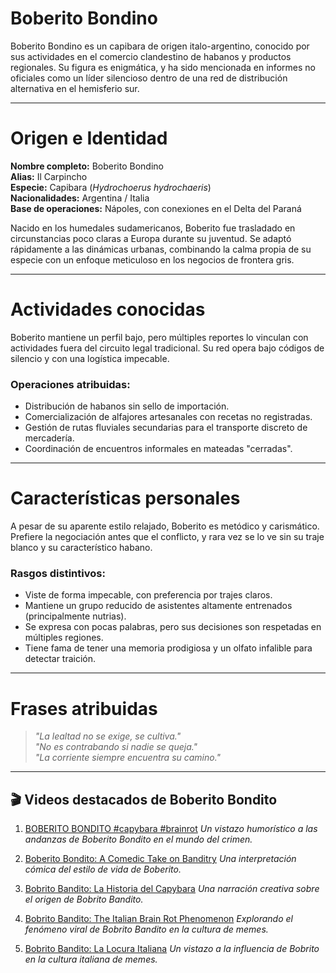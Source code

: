# Boberito Bondino

Boberito Bondino es un capibara de origen italo-argentino, conocido por sus actividades en el comercio clandestino de habanos y productos regionales. Su figura es enigmática, y ha sido mencionada en informes no oficiales como un líder silencioso dentro de una red de distribución alternativa en el hemisferio sur.

---

# Origen e Identidad

**Nombre completo:** Boberito Bondino  
**Alias:** Il Carpincho  
**Especie:** Capibara (*Hydrochoerus hydrochaeris*)  
**Nacionalidades:** Argentina / Italia  
**Base de operaciones:** Nápoles, con conexiones en el Delta del Paraná  

Nacido en los humedales sudamericanos, Boberito fue trasladado en circunstancias poco claras a Europa durante su juventud. Se adaptó rápidamente a las dinámicas urbanas, combinando la calma propia de su especie con un enfoque meticuloso en los negocios de frontera gris.

---

# Actividades conocidas

Boberito mantiene un perfil bajo, pero múltiples reportes lo vinculan con actividades fuera del circuito legal tradicional. Su red opera bajo códigos de silencio y con una logística impecable.

### Operaciones atribuidas:

- Distribución de habanos sin sello de importación.
- Comercialización de alfajores artesanales con recetas no registradas.
- Gestión de rutas fluviales secundarias para el transporte discreto de mercadería.
- Coordinación de encuentros informales en mateadas "cerradas".

---

# Características personales

A pesar de su aparente estilo relajado, Boberito es metódico y carismático. Prefiere la negociación antes que el conflicto, y rara vez se lo ve sin su traje blanco y su característico habano.

### Rasgos distintivos:

- Viste de forma impecable, con preferencia por trajes claros.
- Mantiene un grupo reducido de asistentes altamente entrenados (principalmente nutrias).
- Se expresa con pocas palabras, pero sus decisiones son respetadas en múltiples regiones.
- Tiene fama de tener una memoria prodigiosa y un olfato infalible para detectar traición.

---

# Frases atribuidas

> *"La lealtad no se exige, se cultiva."*  
> *"No es contrabando si nadie se queja."*  
> *"La corriente siempre encuentra su camino."*

---

## 🎬 Videos destacados de Boberito Bondito

1. [BOBERITO BONDITO #capybara #brainrot](https://www.tiktok.com/@leotheoreoguy_/video/7482523318197767446)
   *Un vistazo humorístico a las andanzas de Boberito Bondito en el mundo del crimen.*

2. [Boberito Bondito: A Comedic Take on Banditry](https://www.tiktok.com/@mc..moneysac/video/7480987483224821014)
   *Una interpretación cómica del estilo de vida de Boberito.*

3. [Bobrito Bandito: La Historia del Capybara](https://www.tiktok.com/@skitprodlife/video/7483944353371557166)
   *Una narración creativa sobre el origen de Bobrito Bandito.*

4. [Bobrito Bandito: The Italian Brain Rot Phenomenon](https://www.tiktok.com/@st4ck1t0th3ce1l1ng/video/7482158542464486678)
   *Explorando el fenómeno viral de Bobrito Bandito en la cultura de memes.*

5. [Bobrito Bandito: La Locura Italiana](https://www.tiktok.com/@brainrot3582/video/7482679924298353942)
   *Un vistazo a la influencia de Bobrito en la cultura italiana de memes.*
